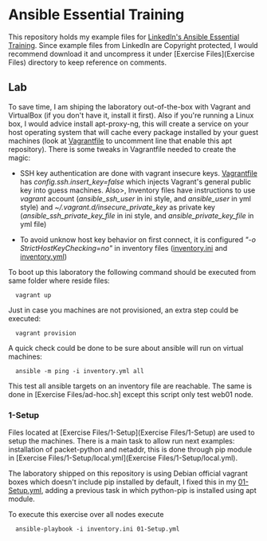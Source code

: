 # Ansible Essential Training #

This repository holds my example files for
[LinkedIn's Ansible Essential Training](https://www.linkedin.com/learning/ansible-essential-training/). Since example files from LinkedIn are Copyright protected, I would recommend download it and uncompress it under [Exercise Files](Exercise Files) directory to keep reference on comments.

## Lab ##
To save time, I am shiping the laboratory out-of-the-box with Vagrant and VirtualBox (if you don't have it, install it first). Also if you're running a Linux box, I would advice install apt-proxy-ng, this will create a service on your host operating system that will cache every package installed by your guest machines (look at [Vagrantfile](Vagrantfile) to uncomment line that enable this apt repository). There is some tweaks in Vagrantfile needed to create the magic:

- SSH key authentication are done with vagrant insecure keys. [Vagrantfile](Vagrantfile) has *config.ssh.insert_key=false* which injects Vagrant's general public key into guess machines. Also>, Inventory files have instructions to use *vagrant* account (*ansible_ssh_user* in ini style, and *ansible_user* in yml style) and *~/.vagrant.d/insecure_private_key* as private key (*ansible_ssh_private_key_file* in ini style, and *ansible_private_key_file* in yml file)

- To avoid unknow host key behavior on first connect, it is configured *"-o StrictHostKeyChecking=no"* in inventory files ([inventory.ini](inventory.ini) and [inventory.yml](inventory.yml))

To boot up this laboratory the following command should be executed from same folder where reside files:

```shell
  vagrant up
```

Just in case you machines are not provisioned, an extra step could be executed: 

```shell
  vagrant provision
```

A quick check could be done to be sure about ansible will run on virtual machines:

```shell
  ansible -m ping -i inventory.yml all
```

This test all ansible targets on an inventory file are reachable. The same is done in [Exercise Files/ad-hoc.sh] except this script only test web01 node.

### 1-Setup ###
Files located at [Exercise Files/1-Setup](Exercise Files/1-Setup) are used to setup the machines. There is a main task to allow run next examples: installation of packet-python and netaddr, this is done through pip module in [Exercise Files/1-Setup/local.yml](Exercise Files/1-Setup/local.yml).

The laboratory shipped on this repository is using Debian official vagrant boxes which doesn't include pip installed by default, I fixed this in my [01-Setup.yml](01-Setup.yml), adding a previous task in which python-pip is installed using apt module.

To execute this exercise over all nodes execute

```shell
  ansible-playbook -i inventory.ini 01-Setup.yml
```
